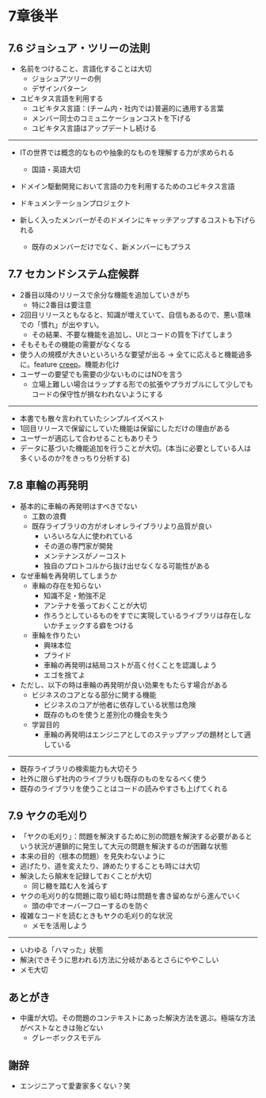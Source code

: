 # 7章後半
## 7.6 ジョシュア・ツリーの法則
- 名前をつけること、言語化することは大切
  - ジョシュアツリーの例
  - デザインパターン
- ユビキタス言語を利用する
  - ユビキタス言語：(チーム内・社内では)普遍的に通用する言葉
  - メンバー同士のコミュニケーションコストを下げる
  - ユビキタス言語はアップデートし続ける
---
- ITの世界では概念的なものや抽象的なものを理解する力が求められる
  - 国語・英語大切

- ドメイン駆動開発において言語の力を利用するためのユビキタス言語
- ドキュメンテーションプロジェクト
- 新しく入ったメンバーがそのドメインにキャッチアップするコストも下げられる
  - 既存のメンバーだけでなく、新メンバーにもプラス

## 7.7 セカンドシステム症候群
- 2番目以降のリリースで余分な機能を追加していきがち
  - 特に2番目は要注意
- 2回目リリースともなると、知識が増えていて、自信もあるので、悪い意味での「慣れ」が出やすい。
  - その結果、不要な機能を追加し、UIとコードの質を下げてしまう
- そもそもその機能の需要がなくなる
- 使う人の規模が大きいといろいろな要望が出る -> 全てに応えると機能過多に。feature [creep](https://ejje.weblio.jp/content/creep)。機能お化け
- ユーザーの要望でも需要の少ないものにはNOを言う
  - 立場上難しい場合はラップする形での拡張やプラガブルにして少しでもコードの保守性が損なわれないようにする
---
- 本書でも散々言われていたシンプルイズベスト
- 1回目リリースで保留にしていた機能は保留にしただけの理由がある
- ユーザーが適応して合わせることもありそう
- データに基づいた機能追加を行うことが大切。(本当に必要としている人は多くいるのか?をきっちり分析する)

## 7.8 車輪の再発明
- 基本的に車輪の再発明はすべきでない
  - 工数の浪費
  - 既存ライブラリの方がオレオレライブラリより品質が良い
    - いろいろな人に使われている
    - その道の専門家が開発
    - メンテナンスがノーコスト
    - 独自のプロトコルから抜け出せなくなる可能性がある
- なぜ車輪を再発明してしまうか
  - 車輪の存在を知らない
    - 知識不足・勉強不足
    - アンテナを張っておくことが大切
    - 作ろうとしているものをすでに実現しているライブラリは存在しないかチェックする癖をつける
  - 車輪を作りたい
    - 興味本位
    - プライド
    - 車輪の再発明は結局コストが高く付くことを認識しよう
    - エゴを捨てよ
- ただし、以下の時は車輪の再発明が良い効果をもたらす場合がある
  - ビジネスのコアとなる部分に関する機能
    - ビジネスのコアが他者に依存している状態は危険
    - 既存のものを使うと差別化の機会を失う
  - 学習目的
    - 車輪の再発明はエンジニアとしてのステップアップの題材として適している
---
- 既存ライブラリの検索能力も大切そう
- 社外に限らず社内のライブラリも既存のものをなるべく使う
- 既存のライブラリを使うことはコードの読みやすさも上げてくれる

## 7.9 ヤクの毛刈り
- 「ヤクの毛刈り」：問題を解決するために別の問題を解決する必要があるという状況が連鎖的に発生して大元の問題を解決するのが困難な状態
- 本来の目的（根本の問題）を見失わないように
- 逃げたり、道を変えたり、諦めたりすることも時には大切
- 解決したら顛末を記録しておくことが大切
  - 同じ轍を踏む人を減らす
- ヤクの毛刈り的な問題に取り組む時は問題を書き留めながら進んでいく
  - 頭の中でオーバーフローするのを防ぐ
- 複雑なコードを読むときもヤクの毛刈り的な状況
  - メモを活用しよう
---
- いわゆる「ハマった」状態
- 解決(できそうに思われる)方法に分岐があるとさらにややこしい
- メモ大切

## あとがき
- 中庸が大切。その問題のコンテキストにあった解決方法を選ぶ。極端な方法がベストなときは殆どない
  - グレーボックスモデル

## 謝辞
- エンジニアって愛妻家多くない？笑



